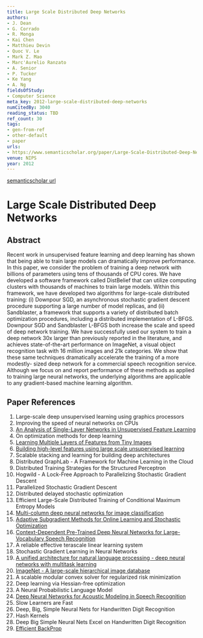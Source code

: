 ```yaml
---
title: Large Scale Distributed Deep Networks
authors:
- J. Dean
- G. Corrado
- R. Monga
- Kai Chen
- Matthieu Devin
- Quoc V. Le
- Mark Z. Mao
- Marc'Aurelio Ranzato
- A. Senior
- P. Tucker
- Ke Yang
- A. Ng
fieldsOfStudy:
- Computer Science
meta_key: 2012-large-scale-distributed-deep-networks
numCitedBy: 3040
reading_status: TBD
ref_count: 30
tags:
- gen-from-ref
- other-default
- paper
urls:
- https://www.semanticscholar.org/paper/Large-Scale-Distributed-Deep-Networks-Dean-Corrado/3127190433230b3dc1abd0680bb58dced4bcd90e?sort=total-citations
venue: NIPS
year: 2012
---
```


[semanticscholar url](https://www.semanticscholar.org/paper/Large-Scale-Distributed-Deep-Networks-Dean-Corrado/3127190433230b3dc1abd0680bb58dced4bcd90e?sort=total-citations)

# Large Scale Distributed Deep Networks

## Abstract

Recent work in unsupervised feature learning and deep learning has shown that being able to train large models can dramatically improve performance. In this paper, we consider the problem of training a deep network with billions of parameters using tens of thousands of CPU cores. We have developed a software framework called DistBelief that can utilize computing clusters with thousands of machines to train large models. Within this framework, we have developed two algorithms for large-scale distributed training: (i) Downpour SGD, an asynchronous stochastic gradient descent procedure supporting a large number of model replicas, and (ii) Sandblaster, a framework that supports a variety of distributed batch optimization procedures, including a distributed implementation of L-BFGS. Downpour SGD and Sandblaster L-BFGS both increase the scale and speed of deep network training. We have successfully used our system to train a deep network 30x larger than previously reported in the literature, and achieves state-of-the-art performance on ImageNet, a visual object recognition task with 16 million images and 21k categories. We show that these same techniques dramatically accelerate the training of a more modestly- sized deep network for a commercial speech recognition service. Although we focus on and report performance of these methods as applied to training large neural networks, the underlying algorithms are applicable to any gradient-based machine learning algorithm.

## Paper References

1. Large-scale deep unsupervised learning using graphics processors
2. Improving the speed of neural networks on CPUs
3. [An Analysis of Single-Layer Networks in Unsupervised Feature Learning](2011-an-analysis-of-single-layer-networks-in-unsupervised-feature-learning)
4. On optimization methods for deep learning
5. [Learning Multiple Layers of Features from Tiny Images](2009-learning-multiple-layers-of-features-from-tiny-images)
6. [Building high-level features using large scale unsupervised learning](2013-building-high-level-features-using-large-scale-unsupervised-learning)
7. Scalable stacking and learning for building deep architectures
8. Distributed GraphLab - A Framework for Machine Learning in the Cloud
9. Distributed Training Strategies for the Structured Perceptron
10. Hogwild - A Lock-Free Approach to Parallelizing Stochastic Gradient Descent
11. Parallelized Stochastic Gradient Descent
12. Distributed delayed stochastic optimization
13. Efficient Large-Scale Distributed Training of Conditional Maximum Entropy Models
14. [Multi-column deep neural networks for image classification](2012-multi-column-deep-neural-networks-for-image-classification)
15. [Adaptive Subgradient Methods for Online Learning and Stochastic Optimization](2010-adaptive-subgradient-methods-for-online-learning-and-stochastic-optimization)
16. [Context-Dependent Pre-Trained Deep Neural Networks for Large-Vocabulary Speech Recognition](2012-context-dependent-pre-trained-deep-neural-networks-for-large-vocabulary-speech-recognition)
17. A reliable effective terascale linear learning system
18. Stochastic Gradient Learning in Neural Networks
19. [A unified architecture for natural language processing - deep neural networks with multitask learning](2008-a-unified-architecture-for-natural-language-processing-deep-neural-networks-with-multitask-learning)
20. [ImageNet - A large-scale hierarchical image database](2009-imagenet-a-large-scale-hierarchical-image-database)
21. A scalable modular convex solver for regularized risk minimization
22. Deep learning via Hessian-free optimization
23. A Neural Probabilistic Language Model
24. [Deep Neural Networks for Acoustic Modeling in Speech Recognition](2012-deep-neural-networks-for-acoustic-modeling-in-speech-recognition)
25. Slow Learners are Fast
26. Deep, Big, Simple Neural Nets for Handwritten Digit Recognition
27. Hash Kernels
28. Deep Big Simple Neural Nets Excel on Handwritten Digit Recognition
29. [Efficient BackProp](2012-efficient-backprop)
